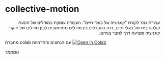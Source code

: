 # collective-motion
<p dir="rtl">
עבודת גמר לקורס "קוגניציה של בעלי חיים". 
העבודה עוסקת במודלים של תונעת קולקטיבית של בעלי חיים, דנה בהבדלים בין מודלים ממוחשבים לבין מודלים של חוקרי קוגניציה ומציעה דרך לחבר בניהם. 
  
מחברת colab עם הנתונים וההדמיות 
<a target="_blank" href="https://colab.research.google.com/drive/14WZ8Es9mFKdjKNtdkp_tqZAXCYzSzVSW">
  <img src="https://colab.research.google.com/assets/colab-badge.svg" alt="Open In Colab"/>
</a>


  [המאמר](https://docs.google.com/document/d/1xzX5ccnzIw4UxS3XCVyIsuEHP92YNsPk3-0N2xz56sE/edit?usp=sharing)

